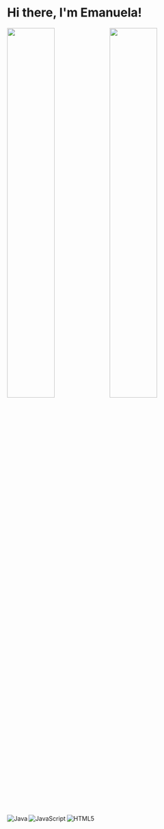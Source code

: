 # Hi there, I'm Emanuela! 
<img align= "left" width="47%" src="https://github-readme-stats.vercel.app/api?username=emanuelageorgieva&show_icons=true&theme=merko" />
<img align= "left" width="47%" src="https://github-readme-stats.vercel.app/api/top-langs/?username=emanuelageorgieva&layout=compact)"  />


<img align= "left" alt="Java" src= "https://img.shields.io/badge/java-%23ED8B00.svg?style=for-the-badge&logo=java&logoColor=white" />
<img align= "left" alt="JavaScript" src= "https://img.shields.io/badge/javascript-%23323330.svg?style=for-the-badge&logo=javascript&logoColor=%23F7DF1E" />
<img align= "left" alt="HTML5" src= "https://img.shields.io/badge/html5-%23E34F26.svg?style=for-the-badge&logo=html5&logoColor=white" />
